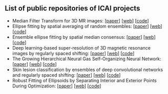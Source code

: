## List of public repositories of ICAI projects

- Median Filter Transform for 3D MR images: [[paper](https://doi.org/10.1109/ICIP40778.2020.9191237)] [[web](https://icai-uma.github.io/MFT3D/)] [[code](https://github.com/icai-uma/MFT3D)]
- Ellipse fitting by spatial averaging of random ensembles: [[paper](https://doi.org/10.1016/j.patcog.2020.107406)] [[web](https://icai-uma.github.io/SAREfit/)] [[code](https://github.com/icai-uma/SAREfit)]
- Ensemble ellipse fitting by spatial median consensus: [[paper](https://doi.org/10.1016/j.ins.2021.08.011)] [[web](https://icai-uma.github.io/SpaMeCo_EllipseFit/)] [[code](https://github.com/icai-uma/SpaMeCo_EllipseFit)]
- Deep learning-based super-resolution of 3D magnetic resonance images by regularly spaced shifting: [[paper](https://doi.org/10.1016/j.neucom.2019.05.107)] [[web](https://icai-uma.github.io/SRCNN3D_RegSS/)] [[code](https://github.com/icai-uma/SRCNN3D_RegSS)]
- The Growing Hierarchical Neural Gas Self-Organizing Neural Network: [[paper](https://doi.org/10.1109/TNNLS.2016.2570124)] [[web](https://icai-uma.github.io/GHNG/)] [[code](https://github.com/icai-uma/GHNG)]
- Skin lesion classification by ensembles of deep convolutional networks and regularly spaced shifting: [[paper](https://doi.org/10.1109/ACCESS.2021.3103410)] [[web](https://icai-uma.github.io/SLC_ShiftingEnsemble/)] [[code](https://github.com/icai-uma/SLC_ShiftingEnsemble)]
- Robust Fitting of Ellipsoids by Separating Interior and Exterior Points During Optimization: [[paper](https://doi.org/10.1007/s10851-016-0700-6)] [[web](https://icai-uma.github.io/RobustEllipsoidFitting/)] [[code](https://github.com/icai-uma/RobustEllipsoidFitting)]
